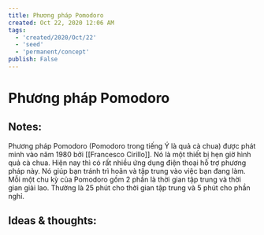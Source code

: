```yaml
---
title: Phương pháp Pomodoro
created: Oct 22, 2020 12:06 AM
tags:
  - 'created/2020/Oct/22'
  - 'seed'
  - 'permanent/concept'
publish: False
---
```

# Phương pháp Pomodoro

## Notes:
Phương pháp Pomodoro (Pomodoro trong tiếng Ý là quả cà chua) được phát minh vào năm 1980 bởi [[Francesco Cirillo]]. Nó là một thiết bị hẹn giờ hình quả cà chua. Hiện nay thì có rất nhiều ứng dụng điện thoại hỗ trợ phương pháp này. Nó giúp bạn tránh trì hoãn và tập trung vào việc bạn đang làm. Mỗi một chu kỳ của Pomodoro gồm 2 phần là thời gian tập trung và thời gian giải lao. Thường là 25 phút cho thời gian tập trung và 5 phút cho phần nghỉ.

## Ideas & thoughts:
